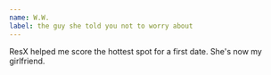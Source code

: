 ```yaml
---
name: W.W.
label: the guy she told you not to worry about
---
```


ResX helped me score the hottest spot for a first date. She's now my girlfriend.
